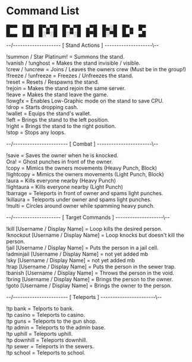 # Command List

█▀▀ █▀█ █▀▄▀█ █▀▄▀█ ▄▀█ █▄░█ █▀▄ █▀ <br />
█▄▄ █▄█ █░▀░█ █░▀░█ █▀█ █░▀█ █▄▀ ▄█

--/-------------------- [ Stand Actions ] --------------------\\--

!summon / Star Platinum! = Summons the stand.  <br />
!vanish / !unghost = Makes the stand invisible / visible. <br />
!crew / !uncrew = Joins / Leaves the owners crew (Must be in the group!) <br />
!freeze / !unfreeze = Freezes / Unfreezes the stand. <br />
!reset = Resets / Respawns the stand. <br />
!rejoin = Makes the stand rejoin the same server. <br />
!leave = Makes the stand leave the game. <br />
!lowgfx = Enables Low-Graphic mode on the stand to save CPU. <br />
!drop = Starts dropping cash. <br />
!wallet = Equips the stand's wallet. <br />
!left = Brings the stand to the left position. <br />
!right = Brings the stand to the right position. <br />
!stop = Stops any loops. <br />

--/----------------------- [ Combat ] -----------------------\\--

!save = Saves the owner when he is knocked. <br />
Ora! = Ghost punches in front of the owner. <br />
!copy = Mimics the owners movements (Heavy Punch, Block) <br />
!lightcopy = Mimics the owners movements (Light Punch, Block) <br />
!aura = Kills everyone nearby (Heavy Punch) <br />
!lightaura = Kills everyone nearby (Light Punch) <br />
!barrage = Teleports in front of owner and spams light punches. <br />
!killaura = Teleports under owner and spams light punches. <br />
!multi = Circles around owner while spamming heavy punch. <br />

--/-------------------- [ Target Commands ] --------------------\\--

!kill [Username / Display Name] = Loop kills the desired person. <br />
!knockout [Username / Display Name] = Loop knocks but doesn't kill the person. <br />
!jail [Username / Display Name] = Puts the person in a jail cell. <br />
!adminjail [Username / Display Name] = not yet added mb <br />
!sky [Username / Display Name] = not yet added mb <br />
!trap [Username / Display Name] = Puts the person in the sewer trap. <br />
!banish [Username / Display Name] = Throws the person in the void. <br />
!bring [Username / Display Name] = Brings the person to the owner. <br />
!goto [Username / Display Name] = Brings the owner to the person. <br />

--/----------------------- [ Teleports ] -----------------------\\--

!tp bank = Telports to bank. <br />
!tp casino = Teleports to casino. <br />
!tp guns = Teleports to the gun shop. <br />
!tp admin = Teleports to the admin base. <br />
!tp uphill = Teleports uphill. <br />
!tp downhill = Teleports downhill. <br />
!tp sewer = Teleports in the sewers. <br />
!tp school = Teleports to school. <br />

